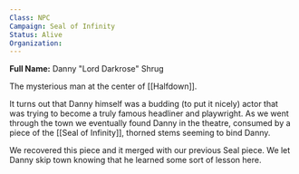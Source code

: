 ```yaml
---
Class: NPC
Campaign: Seal of Infinity
Status: Alive
Organization:
---
```

**Full Name:** Danny "Lord Darkrose" Shrug

The mysterious man at the center of [[Halfdown]].

It turns out that Danny himself was a budding (to put it nicely) actor that was trying to become a truly famous headliner and playwright. As we went through the town we eventually found Danny in the theatre, consumed by a piece of the [[Seal of Infinity]], thorned stems seeming to bind Danny. 

We recovered this piece and it merged with our previous Seal piece. We let Danny skip town knowing that he learned some sort of lesson here.